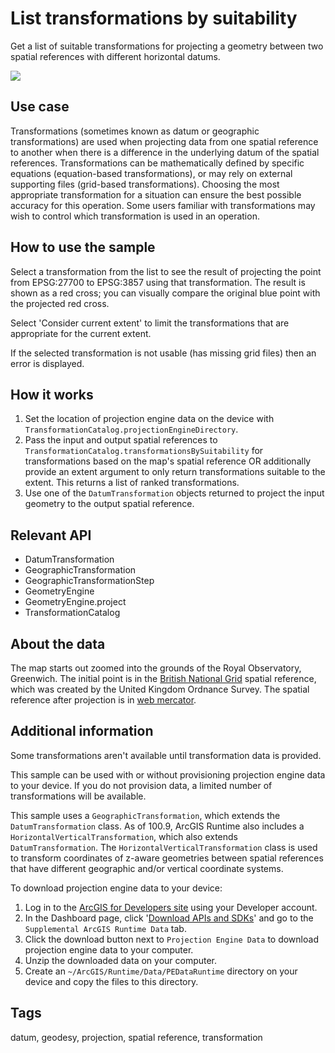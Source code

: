 # List transformations by suitability

Get a list of suitable transformations for projecting a geometry between two spatial references with different horizontal datums.

![](screenshot.png)

## Use case

Transformations (sometimes known as datum or geographic transformations) are used when projecting data from one spatial reference to another when there is a difference in the underlying datum of the spatial references. Transformations can be mathematically defined by specific equations (equation-based transformations), or may rely on external supporting files (grid-based transformations). Choosing the most appropriate transformation for a situation can ensure the best possible accuracy for this operation. Some users familiar with transformations may wish to control which transformation is used in an operation.

## How to use the sample

Select a transformation from the list to see the result of projecting the point from EPSG:27700 to EPSG:3857 using that transformation. The result is shown as a red cross; you can visually compare the original blue point with the projected red cross.

Select 'Consider current extent' to limit the transformations that are appropriate for the current extent.

If the selected transformation is not usable (has missing grid files) then an error is displayed.

## How it works

1. Set the location of projection engine data on the device with `TransformationCatalog.projectionEngineDirectory`.
2. Pass the input and output spatial references to `TransformationCatalog.transformationsBySuitability` for transformations based on the map's spatial reference OR additionally provide an extent argument to only return transformations suitable to the extent. This returns a list of ranked transformations.
3. Use one of the `DatumTransformation` objects returned to project the input geometry to the output spatial reference.

## Relevant API

* DatumTransformation
* GeographicTransformation
* GeographicTransformationStep
* GeometryEngine
* GeometryEngine.project
* TransformationCatalog

## About the data

The map starts out zoomed into the grounds of the Royal Observatory, Greenwich. The initial point is in the [British National Grid](https://epsg.io/27700) spatial reference, which was created by the United Kingdom Ordnance Survey. The spatial reference after projection is in [web mercator](https://epsg.io/3857).

## Additional information

Some transformations aren't available until transformation data is provided.

This sample can be used with or without provisioning projection engine data to your device. If you do not provision data, a limited number of transformations will be available.

This sample uses a `GeographicTransformation`, which extends the `DatumTransformation` class. As of 100.9, ArcGIS Runtime also includes a `HorizontalVerticalTransformation`, which also extends `DatumTransformation`. The `HorizontalVerticalTransformation` class is used to transform coordinates of z-aware geometries between spatial references that have different geographic and/or vertical coordinate systems.

To download projection engine data to your device:
1. Log in to the [ArcGIS for Developers site](https://developers.arcgis.com/sign-in/) using your Developer account.
2. In the Dashboard page, click '[Download APIs and SDKs](https://developers.arcgis.com/downloads/data)' and go to the `Supplemental ArcGIS Runtime Data` tab.
3. Click the download button next to `Projection Engine Data` to download projection engine data to your computer.
4. Unzip the downloaded data on your computer.
5. Create an `~/ArcGIS/Runtime/Data/PEDataRuntime` directory on your device and copy the files to this directory.

## Tags

datum, geodesy, projection, spatial reference, transformation
